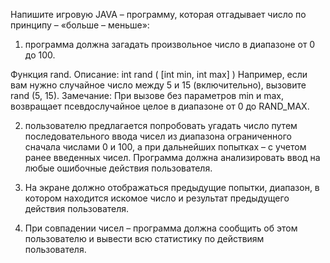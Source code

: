 Напишите игровую JAVA – программу, которая отгадывает число по принципу – «больше – меньше»:

1.	программа должна загадать произвольное число в диапазоне от 0 до 100. 

Функция rand. Описание:
int rand ( [int min, int max] )
Например, если вам нужно случайное число между 5 и 15 (включительно), вызовите rand (5, 15).
Замечание: При вызове без параметров min и max, возвращает псевдослучайное целое в диапазоне от 0 до RAND_MAX. 

2.	пользователю предлагается попробовать угадать число путем последовательного ввода чисел из диапазона ограниченного сначала числами 0 и 100, а при дальнейших попытках – с учетом ранее введенных чисел. Программа должна анализировать ввод на любые ошибочные действия пользователя.

3.	На экране должно отображаться предыдущие попытки, диапазон, в котором находится искомое число и результат предыдущего действия пользователя.

4.	При совпадении чисел – программа должна сообщить об этом пользователю и вывести всю статистику по действиям пользователя.
